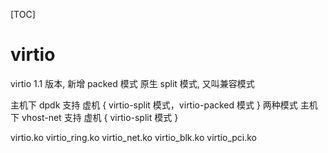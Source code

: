 [TOC]
# virtio
virtio 1.1 版本, 新增 packed 模式
原生 split 模式, 又叫兼容模式

主机下  dpdk      支持 虚机 { virtio-split 模式，virtio-packed 模式 } 两种模式
主机下  vhost-net 支持 虚机 { virtio-split 模式 }

virtio.ko
virtio_ring.ko
virtio_net.ko
virtio_blk.ko
virtio_pci.ko
